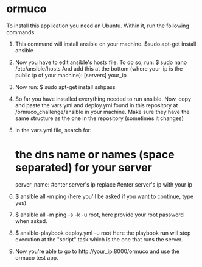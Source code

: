 # ormuco

To install this application you need an Ubuntu. Within it, run the following commands:

1) This command will install ansible on your machine. 
   $sudo apt-get install ansible 

2) Now you have to edit ansible's hosts file. To do so, run:
   $ sudo nano /etc/ansible/hosts
   And add this at the bottom (where your_ip is the public ip of your machine):
    [servers]
    your_ip

3) Now run:
   $ sudo apt-get install sshpass

4) So far you have installed everything needed to run ansible. Now, copy and paste the vars.yml and deploy.yml found in this repository at
   /ormuco_challenge/ansible in your machine. Make sure they have the same structure as the one in the repository (sometimes it changes)
   
5) In the vars.yml file, search for:
   # the dns name or names (space separated) for your server
     server_name: #enter server's ip
     replace #enter server's ip with your ip     
   
6) $ ansible all -m ping (here you'll be asked if you want to continue, type yes)

7) $ ansible all -m ping -s -k -u root, here provide your root password when asked.

8) $ ansible-playbook deploy.yml -u root
   Here the playbook run will stop execution at the "script" task which is the one that runs the server.
   
9) Now you're able to go to http://your_ip:8000/ormuco and use the ormuco test app.
